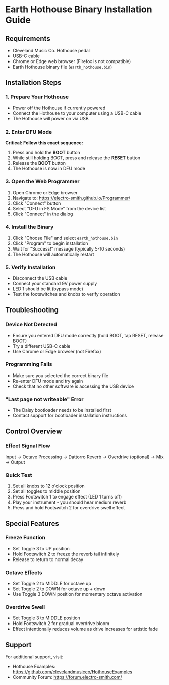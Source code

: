 # Earth Hothouse Binary Installation Guide

## Requirements
- Cleveland Music Co. Hothouse pedal
- USB-C cable
- Chrome or Edge web browser (Firefox is not compatible)
- Earth Hothouse binary file (`earth_hothouse.bin`)

## Installation Steps

### 1. Prepare Your Hothouse
- Power off the Hothouse if currently powered
- Connect the Hothouse to your computer using a USB-C cable
- The Hothouse will power on via USB

### 2. Enter DFU Mode
**Critical: Follow this exact sequence:**
1. Press and hold the **BOOT** button
2. While still holding BOOT, press and release the **RESET** button
3. Release the **BOOT** button
4. The Hothouse is now in DFU mode

### 3. Open the Web Programmer
1. Open Chrome or Edge browser
2. Navigate to: https://electro-smith.github.io/Programmer/
3. Click "Connect" button
4. Select "DFU in FS Mode" from the device list
5. Click "Connect" in the dialog

### 4. Install the Binary
1. Click "Choose File" and select `earth_hothouse.bin`
2. Click "Program" to begin installation
3. Wait for "Success!" message (typically 5-10 seconds)
4. The Hothouse will automatically restart

### 5. Verify Installation
- Disconnect the USB cable
- Connect your standard 9V power supply
- LED 1 should be lit (bypass mode)
- Test the footswitches and knobs to verify operation

## Troubleshooting

### Device Not Detected
- Ensure you entered DFU mode correctly (hold BOOT, tap RESET, release BOOT)
- Try a different USB-C cable
- Use Chrome or Edge browser (not Firefox)

### Programming Fails
- Make sure you selected the correct binary file
- Re-enter DFU mode and try again
- Check that no other software is accessing the USB device

### "Last page not writeable" Error
- The Daisy bootloader needs to be installed first
- Contact support for bootloader installation instructions

## Control Overview

### Effect Signal Flow
Input → Octave Processing → Dattorro Reverb → Overdrive (optional) → Mix → Output

### Quick Test
1. Set all knobs to 12 o'clock position
2. Set all toggles to middle position
3. Press Footswitch 1 to engage effect (LED 1 turns off)
4. Play your instrument - you should hear medium reverb
5. Press and hold Footswitch 2 for overdrive swell effect

## Special Features

### Freeze Function
- Set Toggle 3 to UP position
- Hold Footswitch 2 to freeze the reverb tail infinitely
- Release to return to normal decay

### Octave Effects
- Set Toggle 2 to MIDDLE for octave up
- Set Toggle 2 to DOWN for octave up + down
- Use Toggle 3 DOWN position for momentary octave activation

### Overdrive Swell
- Set Toggle 3 to MIDDLE position
- Hold Footswitch 2 for gradual overdrive bloom
- Effect intentionally reduces volume as drive increases for artistic fade

## Support
For additional support, visit:
- Hothouse Examples: https://github.com/clevelandmusicco/HothouseExamples
- Community Forum: https://forum.electro-smith.com/
